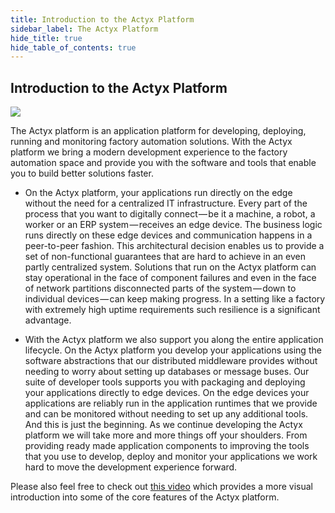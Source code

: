 ```yaml
---
title: Introduction to the Actyx Platform
sidebar_label: The Actyx Platform
hide_title: true
hide_table_of_contents: true
---
```


## Introduction to the Actyx Platform

![](/images/home/actyx_platform.png)

The Actyx platform is an application platform for developing, deploying, running and monitoring factory automation solutions.
With the Actyx platform we bring a modern development experience to the factory automation space and provide you with the software and tools that enable you to build better solutions faster.

- On the Actyx platform, your applications run directly on the edge without the need for a centralized IT infrastructure.
Every part of the process that you want to digitally connect — be it a machine, a robot, a worker or an ERP system — receives an edge device.
The business logic runs directly on these edge devices and communication happens in a peer-to-peer fashion.
This architectural decision enables us to provide a set of non-functional guarantees that are hard to achieve in an even partly centralized system.
Solutions that run on the Actyx platform can stay operational in the face of component failures and even in the face of network partitions disconnected parts of the system — down to individual devices — can keep making progress.
In a setting like a factory with extremely high uptime requirements such resilience is a significant advantage.

- With the Actyx platform we also support you along the entire application lifecycle.
On the Actyx platform you develop your applications using the software abstractions that our distributed middleware provides without needing to worry about setting up databases or message buses.
Our suite of developer tools supports you with packaging and deploying your applications directly to edge devices.
On the edge devices your applications are reliably run in the application runtimes that we provide and can be monitored without needing to set up any additional tools.
And this is just the beginning.
As we continue developing the Actyx platform we will take more and more things off your shoulders.
From providing ready made application components to improving the tools that you use to develop, deploy and monitor your applications we work hard to move the development experience forward.

Please also feel free to check out [this video](https://www.youtube.com/watch?v=T36Gsae9woo) which provides a more visual introduction into some of the core features of the Actyx platform.

